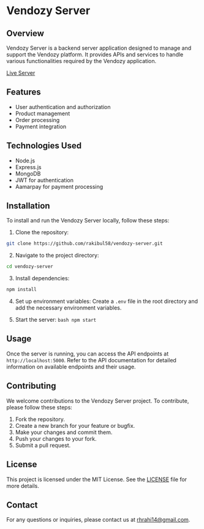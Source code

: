 # Vendozy Server

## Overview

Vendozy Server is a backend server application designed to manage and support the Vendozy platform. It provides APIs and services to handle various functionalities required by the Vendozy application.

[Live Server](https://vendozy-server.vercel.app/)

## Features

- User authentication and authorization
- Product management
- Order processing
- Payment integration

## Technologies Used

- Node.js
- Express.js
- MongoDB
- JWT for authentication
- Aamarpay for payment processing

## Installation

To install and run the Vendozy Server locally, follow these steps:

1. Clone the repository:

```bash
git clone https://github.com/rakibul58/vendozy-server.git
```

2. Navigate to the project directory:

```bash
cd vendozy-server
```

3. Install dependencies:

```bash
npm install
```

4. Set up environment variables:
   Create a `.env` file in the root directory and add the necessary environment variables.

5. Start the server:
   `bash
    npm start
    `

## Usage

Once the server is running, you can access the API endpoints at `http://localhost:5000`. Refer to the API documentation for detailed information on available endpoints and their usage.

## Contributing

We welcome contributions to the Vendozy Server project. To contribute, please follow these steps:

1. Fork the repository.
2. Create a new branch for your feature or bugfix.
3. Make your changes and commit them.
4. Push your changes to your fork.
5. Submit a pull request.

## License

This project is licensed under the MIT License. See the [LICENSE](LICENSE) file for more details.

## Contact

For any questions or inquiries, please contact us at rhrahi14@gmail.com.
